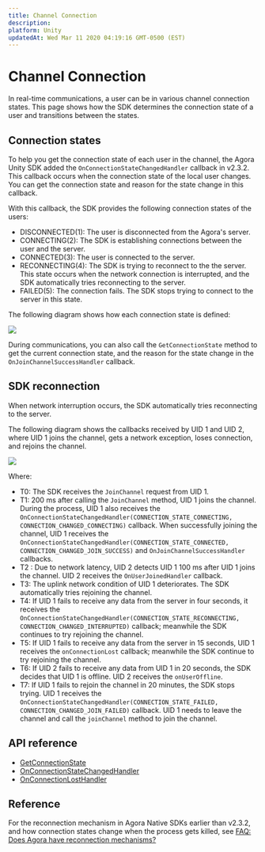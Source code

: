 ```yaml
---
title: Channel Connection
description: 
platform: Unity
updatedAt: Wed Mar 11 2020 04:19:16 GMT-0500 (EST)
---
```

# Channel Connection
In real-time communications, a user can be in various channel connection states. This page shows how the SDK determines the connection state of a user and transitions between the states.

## Connection states

To help you get the connection state of each user in the channel, the Agora Unity SDK added the `OnConnectionStateChangedHandler` callback in v2.3.2. This callback occurs when the connection state of the local user changes. You can get the connection state and reason for the state change in this callback.

With this callback, the SDK provides the following connection states of the users:

- DISCONNECTED(1): The user is disconnected from the Agora's server.
- CONNECTING(2): The SDK is establishing connections between the user and the server.
- CONNECTED(3): The user is connected to the server.
- RECONNECTING(4): The SDK is trying to reconnect to the the server. This state occurs when the network connection is interrupted, and the SDK automatically tries reconnecting to the server.
- FAILED(5): The connection fails. The SDK stops trying to connect to the server in this state.

The following diagram shows how each connection state is defined:

![](https://web-cdn.agora.io/docs-files/1569298444019)

During communications, you can also call the `GetConnectionState` method to get the current connection state, and the reason for the state change in the `OnJoinChannelSuccessHandler` callback.

## SDK reconnection

When network interruption occurs, the SDK automatically tries reconnecting to the server.

The following diagram shows the callbacks received by UID 1 and UID 2, where UID 1 joins the channel, gets a network exception, loses connection, and rejoins the channel.

![](https://web-cdn.agora.io/docs-files/1569298652204)

Where:

- T0: The SDK receives the `JoinChannel` request from UID 1.
- T1: 200 ms after calling the `JoinChannel` method, UID 1 joins the channel. During the process, UID 1 also receives the `OnConnectionStateChangedHandler(CONNECTION_STATE_CONNECTING, CONNECTION_CHANGED_CONNECTING)` callback. When successfully joining the channel, UID 1 receives the `OnConnectionStateChangedHandler(CONNECTION_STATE_CONNECTED, CONNECTION_CHANGED_JOIN_SUCCESS)` and `OnJoinChannelSuccessHandler` callbacks.
- T2 : Due to network latency, UID 2 detects UID 1 100 ms after UID 1 joins the channel. UID 2 receives the `OnUserJoinedHandler` callback.
- T3: The uplink network condition of UID 1 deteriorates. The SDK automatically tries rejoining the channel.
- T4: If UID 1 fails to receive any data from the server in four seconds, it receives the `OnConnectionStateChangedHandler(CONNECTION_STATE_RECONNECTING, CONNECTION_CHANGED_INTERRUPTED)` callback; meanwhile the SDK continues to try rejoining the channel.
- T5: If UID 1 fails to receive any data from the server in 15 seconds, UID 1 receives the `onConnectionLost` callback; meanwhile the SDK continue to try rejoining the channel.
- T6: If UID 2 fails to receive any data from UID 1 in 20 seconds, the SDK decides that UID 1 is offline. UID 2 receives the `onUserOffline`.
- T7: If UID 1 fails to rejoin the channel in 20 minutes, the SDK stops trying. UID 1 receives the `OnConnectionStateChangedHandler(CONNECTION_STATE_FAILED, CONNECTION_CHANGED_JOIN_FAILED)` callback. UID 1 needs to leave the channel and call the `joinChannel` method to join the channel.


## API reference

- [GetConnectionState](https://docs.agora.io/en/Interactive%20Broadcast/API%20Reference/unity/classagora__gaming__rtc_1_1_i_rtc_engine.html#ab2fbccbec5f20a1e42db7b16ef904c21)
- [OnConnectionStateChangedHandler](https://docs.agora.io/en/Interactive%20Broadcast/API%20Reference/unity/namespaceagora__gaming__rtc.html#a86b22a3338223db2b36d53020a55d3a9)
- [OnConnectionLostHandler](https://docs.agora.io/en/Interactive%20Broadcast/API%20Reference/unity/namespaceagora__gaming__rtc.html#a1f17f5429ec17c1c7d6bcaa298076ad7)

## Reference

For the reconnection mechanism in Agora Native SDKs earlier than v2.3.2, and how connection states change when the process gets killed, see [FAQ: Does Agora have reconnection mechanisms?](https://docs.agora.io/en/faq/sdk_behavior)
